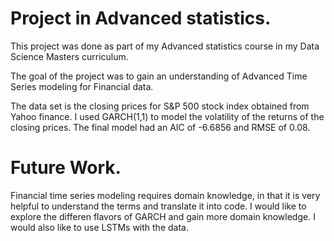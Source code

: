 # Project in Advanced statistics.

This project was done as part of my Advanced statistics course in my Data Science Masters curriculum. 

The goal of the project was to gain an understanding of Advanced Time Series modeling for Financial data.

The data set is the closing prices for S&P 500 stock index obtained from Yahoo finance. I
used GARCH(1,1) to model the volatility of the returns of the closing prices. The final model had an AIC of
-6.6856 and RMSE of 0.08.

# Future Work.

Financial time series modeling requires domain knowledge, in that it is very helpful to understand the terms and translate it into code. I would like to explore the differen flavors of GARCH and gain more domain knowledge. I would also like to use LSTMs with the data.
